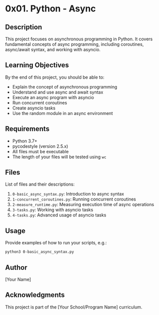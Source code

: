 # 0x01. Python - Async

## Description
This project focuses on asynchronous programming in Python. It covers fundamental concepts of async programming, including coroutines, async/await syntax, and working with asyncio.

## Learning Objectives
By the end of this project, you should be able to:
- Explain the concept of asynchronous programming
- Understand and use async and await syntax
- Execute an async program with asyncio
- Run concurrent coroutines
- Create asyncio tasks
- Use the random module in an async environment

## Requirements
- Python 3.7+
- pycodestyle (version 2.5.x)
- All files must be executable
- The length of your files will be tested using `wc`

## Files
List of files and their descriptions:

1. `0-basic_async_syntax.py`: Introduction to async syntax
2. `1-concurrent_coroutines.py`: Running concurrent coroutines
3. `2-measure_runtime.py`: Measuring execution time of async operations
4. `3-tasks.py`: Working with asyncio tasks
5. `4-tasks.py`: Advanced usage of asyncio tasks

## Usage
Provide examples of how to run your scripts, e.g.:

```bash
python3 0-basic_async_syntax.py
```

## Author
[Your Name]

## Acknowledgments
This project is part of the [Your School/Program Name] curriculum.
